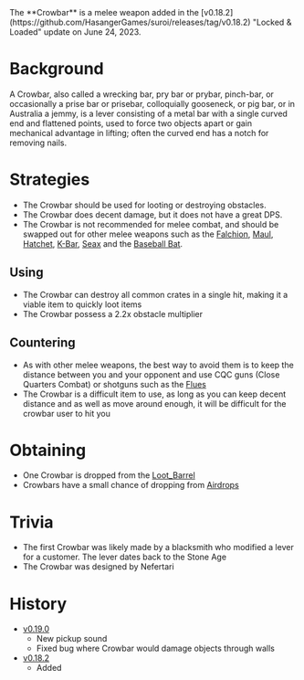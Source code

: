 <Stub />
The **Crowbar** is a melee weapon added in the [v0.18.2](https://github.com/HasangerGames/suroi/releases/tag/v0.18.2) "Locked & Loaded" update on June 24, 2023.

# Background

A Crowbar, also called a wrecking bar, pry bar or prybar, pinch-bar, or occasionally a prise bar or prisebar, colloquially gooseneck, or pig bar, or in Australia a jemmy, is a lever consisting of a metal bar with a single curved end and flattened points, used to force two objects apart or gain mechanical advantage in lifting; often the curved end has a notch for removing nails.

# Strategies

- The Crowbar should be used for looting or destroying obstacles.
- The Crowbar does decent damage, but it does not have a great DPS.
- The Crowbar is not recommended for melee combat, and should be swapped out for other melee weapons such as the [Falchion](/weapons/melee/falchion), [Maul](/weapons/melee/maul), [Hatchet](/weapons/melee/hatchet), [K-Bar](/weapons/melee/kbar), [Seax](/weapons/melee/seax) and the [Baseball Bat](/weapons/melee/baseball_bat).

## Using

- The Crowbar can destroy all common crates in a single hit, making it a viable item to quickly loot items
- The Crowbar possess a 2.2x obstacle multiplier

## Countering

- As with other melee weapons, the best way to avoid them is to keep the distance between you and your opponent and use CQC guns (Close Quarters Combat) or shotguns such as the [Flues](/weapons/guns/flues)
- The Crowbar is a difficult item to use, as long as you can keep decent distance and as well as move around enough, it will be difficult for the crowbar user to hit you

# Obtaining

- One Crowbar is dropped from the [Loot_Barrel](/obstacles/loot_barrel) 
- Crowbars have a small chance of dropping from [Airdrops](/obstacles/aidrops) 

# Trivia

- The first Crowbar was likely made by a blacksmith who modified a lever for a customer. The lever dates back to the Stone Age
- The Crowbar was designed by Nefertari

# History

- [v0.19.0](https://github.com/HasangerGames/suroi/releases/tag/v0.19.0)
  - New pickup sound
  - Fixed bug where Crowbar would damage objects through walls
- [v0.18.2](https://github.com/HasangerGames/suroi/releases/tag/v0.18.2)
  - Added
